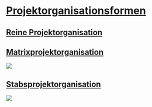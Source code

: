 # [Projektorganisationsformen](https://de.wikipedia.org/wiki/Projektorganisation)

## [Reine Projektorganisation](https://de.wikipedia.org/wiki/Reine_Projektorganisation)

## [Matrixprojektorganisation](https://de.wikipedia.org/wiki/Matrixprojektorganisation)
![](https://upload.wikimedia.org/wikipedia/de/4/4b/Matrixprojektorg..gif)

## [Stabsprojektorganisation](https://de.wikipedia.org/wiki/Stablinienprojektorganisation)
![](https://upload.wikimedia.org/wikipedia/commons/4/45/Stabprojektorg.jpg)
